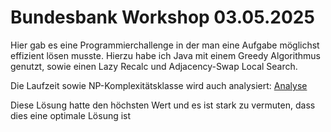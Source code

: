 # Bundesbank Workshop 03.05.2025

Hier gab es eine Programmierchallenge in der man eine Aufgabe möglichst effizient lösen musste. Hierzu habe ich Java mit einem Greedy Algorithmus genutzt, sowie einen Lazy Recalc und Adjacency-Swap Local Search.

Die Laufzeit sowie NP-Komplexitätsklasse wird auch analysiert: [Analyse](Analysis.pdf)

Diese Lösung hatte den höchsten Wert und es ist stark zu vermuten, dass dies eine optimale Lösung ist
